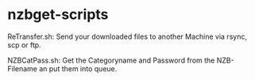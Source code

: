 # nzbget-scripts

ReTransfer.sh: Send your downloaded files to another Machine via rsync, scp or ftp.

NZBCatPass.sh: Get the Categoryname and Password from the NZB-Filename an put them into queue.
